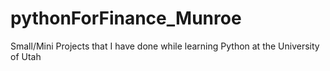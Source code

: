 # pythonForFinance_Munroe
Small/Mini Projects that I have done while learning Python at the University of Utah
